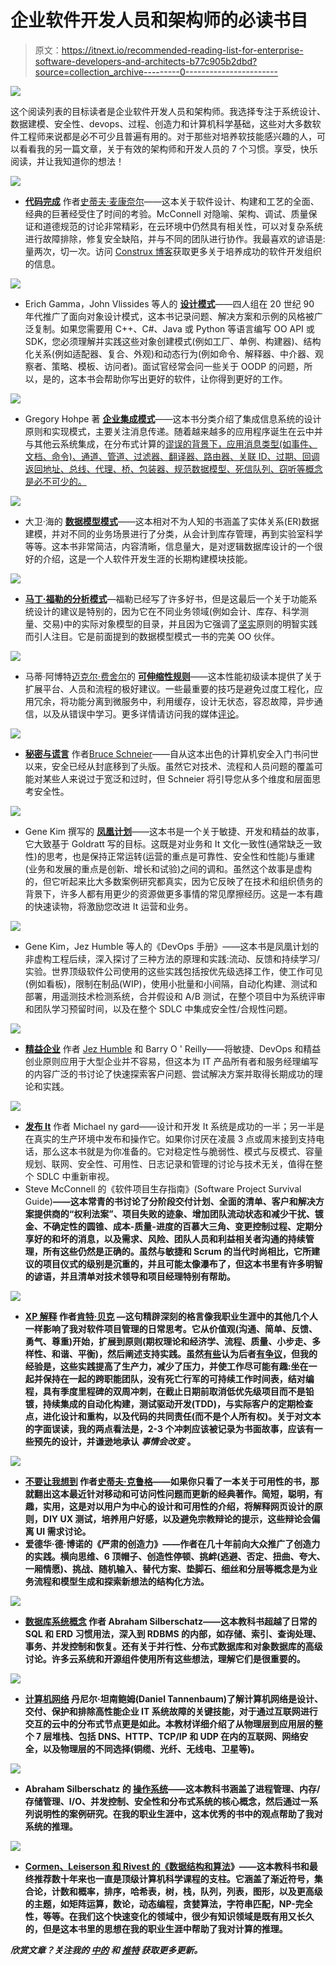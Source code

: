 # 企业软件开发人员和架构师的必读书目

> 原文：<https://itnext.io/recommended-reading-list-for-enterprise-software-developers-and-architects-b77c905b2dbd?source=collection_archive---------0----------------------->

![](img/b5f9a599189633abb91caf2191f27fed.png)

这个阅读列表的目标读者是企业软件开发人员和架构师。我选择专注于系统设计、数据建模、安全性、devops、过程、创造力和计算机科学基础，这些对大多数软件工程师来说都是必不可少且普遍有用的。对于那些对培养软技能感兴趣的人，可以看看我的另一篇文章，关于有效的架构师和开发人员的 7 个习惯。享受，快乐阅读，并让我知道你的想法！

![](img/4bfbd1301608f40752c6246c1db35ed5.png)

*   [**代码完成**](http://a.co/iJfYwjq) 作者[史蒂夫·麦康奈尔](https://twitter.com/stevemconstrux)——这本关于软件设计、构建和工艺的全面、经典的巨著经受住了时间的考验。McConnell 对隐喻、架构、调试、质量保证和道德规范的讨论非常精彩，在云环境中仍然具有相关性，可以对复杂系统进行故障排除，修复安全缺陷，并与不同的团队进行协作。我最喜欢的谚语是:量两次，切一次。访问 [Construx 博客](http://www.construx.com/Blog_Main/)获取更多关于培养成功的软件开发组织的信息。

![](img/9566794d0e4a5f117dc586c217c9b7d4.png)

*   Erich Gamma，John Vlissides 等人的 [**设计模式**](http://a.co/36jdsJS)——四人组在 20 世纪 90 年代推广了面向对象设计模式，这本书记录问题、解决方案和示例的风格被广泛复制。如果您需要用 C++、C#、Java 或 Python 等语言编写 OO API 或 SDK，您必须理解并实践这些对象创建模式(例如工厂、单例、构建器)、结构化关系(例如适配器、复合、外观)和动态行为(例如命令、解释器、中介器、观察者、策略、模板、访问者)。面试官经常会问一些关于 OODP 的问题，所以，是的，这本书会帮助你写出更好的软件，让你得到更好的工作。

![](img/9cfc144fb2f1bb13026c50bb953a7154.png)

*   Gregory Hohpe 著 [**企业集成模式**](http://www.enterpriseintegrationpatterns.com/)——这本书分类介绍了集成信息系统的设计原则和实现模式，主要关注消息传递。随着越来越多的应用程序诞生在云中并与其他云系统集成，在分布式计算的[谬误的背景下，应用消息类型(如事件、文档、命令)、通道、管道、过滤器、翻译器、路由器、关联 ID、过期、回调返回地址、总线、代理、桥、包装器、规范数据模型、死信队列、窃听等概念是必不可少的。](https://en.wikipedia.org/wiki/Fallacies_of_distributed_computing)

![](img/afca4734859b31df7595043e176e6990.png)

*   大卫·海的 [**数据模型模式**](http://a.co/2cbq0YQ)——这本相对不为人知的书涵盖了实体关系(ER)数据建模，并对不同的业务场景进行了分类，从会计到库存管理，再到实验室科学等等。这本书非常简洁，内容清晰，信息量大，是对逻辑数据库设计的一个很好的介绍，这是一个人软件开发生涯的长期构建模块技能。

![](img/84334d5b07f25b242bfb08378f5e693e.png)

*   [**马丁·福勒的分析模式**](http://a.co/i92SpN3)—福勒已经写了许多好书，但是这最后一个关于功能系统设计的建议是特别的，因为它在不同业务领域(例如会计、库存、科学测量、交易)中的实际对象模型的目录，并且因为它强调了[坚实](https://en.wikipedia.org/wiki/SOLID_(object-oriented_design))原则的明智实践而引人注目。它是前面提到的数据模型模式一书的完美 OO 伙伴。

![](img/980c8d9a4d0e098ffe6e7feae2a952e5.png)

*   马蒂·阿博特[迈克尔·费舍尔](https://twitter.com/MikeFisher_Fish)的 [**可伸缩性规则**](http://a.co/dE3tqfK)——这本性能初级读本提供了关于扩展平台、人员和流程的极好建议。一些最重要的技巧是避免过度工程化，应用冗余，将功能分离到微服务中，利用缓存，设计无状态，容忍故障，异步通信，以及从错误中学习。更多详情请访问我的媒体[评论](https://medium.com/@bishr_tabbaa/book-review-scalability-rules-6f7ef5a2052a)。

![](img/95a2394c0aba0f5c9fa867b540061349.png)

*   [**秘密与谎言**](http://a.co/5Kx81kM) 作者[Bruce Schneier](https://twitter.com/schneierblog)——自从这本出色的计算机安全入门书问世以来，安全已经从封底移到了头版。虽然它对技术、流程和人员问题的覆盖可能对某些人来说过于宽泛和过时，但 Schneier 将引导您从多个维度和层面思考安全性。

![](img/ecb99c246279341178f5a9402818a1bb.png)

*   Gene Kim 撰写的 [**凤凰计划**](http://a.co/3CA5mGc)——这本书是一个关于敏捷、开发和精益的故事，它大致基于 Goldratt 写的目标。这既是对业务和 It 文化一致性(通常缺乏一致性)的思考，也是保持正常运转(运营的重点是可靠性、安全性和性能)与重建(业务和发展的重点是创新、增长和试验)之间的调和。虽然这个故事是虚构的，但它听起来比大多数案例研究都真实，因为它反映了在技术和组织债务的背景下，许多人都有用更少的资源做更多事情的常见摩擦经历。这是一本有趣的快速读物，将激励您改进 It 运营和业务。

![](img/c27ead4578ed8501046b5ac0b2b72d8d.png)

*   Gene Kim，Jez Humble 等人的《DevOps 手册》——这本书是凤凰计划的非虚构工程后续，深入探讨了三种方法的原理和实践:流动、反馈和持续学习/实验。世界顶级软件公司使用的这些实践包括按优先级选择工作，使工作可见(例如看板)，限制在制品(WIP)，使用小批量和小间隔，自动化构建、测试和部署，用遥测技术检测系统，合并假设和 A/B 测试，在整个项目中为系统评审和团队学习预留时间，以及在整个 SDLC 中集成安全性/合规性问题。

![](img/aa64635419f99c4af2c8658768cc1bb3.png)

*   [**精益企业**](http://a.co/iIxDEio) 作者 [Jez Humble](https://twitter.com/jezhumble) 和 Barry O ' Reilly——将敏捷、DevOps 和精益创业原则应用于大型企业并不容易，但这本为 IT 产品所有者和服务经理编写的内容广泛的书讨论了快速探索客户问题、尝试解决方案并取得长期成功的理论和实践。

![](img/dde5310c28fa81ec2d561c4bc0390bab.png)

*   [**发布 It**](http://a.co/2A467o6) 作者 Michael ny gard——设计和开发 It 系统是成功的一半；另一半是在真实的生产环境中发布和操作它。如果你讨厌在凌晨 3 点或周末接到支持电话，那么这本书就是为你准备的。它对稳定性与脆弱性、模式与反模式、容量规划、联网、安全性、可用性、日志记录和管理的讨论与技术无关，值得在整个 SDLC 中重新审视。
*   Steve McConnell 的《软件项目生存指南》(Software Project Survival Guide)[](http://a.co/4gO0UZu)**——这本常青的书讨论了分阶段交付计划、全面的清单、客户和解决方案提供商的“权利法案”、项目失败的迹象、增加团队流动状态和减少干扰、镀金、不确定性的圆锥、成本-质量-进度的百慕大三角、变更控制过程、定期分享好的和坏的消息，以及需求、风险、团队人员和利益相关者沟通的持续管理，所有这些仍然是正确的。虽然与敏捷和 Scrum 的当代时尚相比，它所建议的项目仪式的级别是沉重的，并且可能太像瀑布了，但这本书里有许多明智的谚语，并且清单对技术领导和项目经理特别有帮助。**

**![](img/6c9054f0b7261f19f0b9494638ad7232.png)**

*   **[**XP 解释**](http://a.co/iKtsPa4) 作者[肯特·贝克](https://twitter.com/KentBeck) —这句精辟深刻的格言像我职业生涯中的其他几个人一样影响了我对软件项目管理的日常思考。它从价值观(沟通、简单、反馈、勇气、尊重)开始，扩展到原则(期权理论和经济学、流程、质量、小步走、多样性、和谐、平衡)，然后阐述支持实践。虽然[有些](http://www.drdobbs.com/the-irony-of-extreme-programming/184405651)认为后者[有争议](http://www.softwarereality.com/lifecycle/xp/index.jsp)，但我的经验是，这些实践提高了生产力，减少了压力，并使工作尽可能有趣:坐在一起并保持在一起的跨职能团队，没有死亡行军的可持续工作时间表，结对编程，具有季度里程碑的双周冲刺，在截止日期前取消低优先级项目而不是铅镀，持续集成的自动化构建，测试驱动开发(TDD)，与实际客户的定期检查点，进化设计和重构，以及代码的共同责任(而不是个人所有权)。关于对文本的字面误读，我的两点看法是，2-3 个冲刺应该被记录为书面故事，应该有一些预先的设计，并谦逊地承认 ***事情会改变*** 。**

**![](img/de4e4910c3d5cc61ef531e1f23847d8e.png)**

*   **[**不要让我想到**](http://a.co/81EJiu9) 作者[史蒂夫·克鲁格](https://twitter.com/skrug)——如果你只看了一本关于可用性的书，那就翻出这本最近针对移动和可访问性问题而更新的经典著作。简短，聪明，有趣，实用，这是对以用户为中心的设计和可用性的介绍，将解释网页设计的原则，DIY UX 测试，培养用户好感，以及避免宗教辩论的提示，这些辩论会偏离 UI 需求讨论。**
*   **爱德华·德·博诺的《严肃的创造力》——作者在几十年前向大众推广了创造力的实践。横向思维、6 顶帽子、创造性停顿、挑衅(逃避、否定、扭曲、夸大、一厢情愿)、挑战、随机输入、替代方案、垫脚石、细丝和分层等概念是为业务流程和模型生成和探索新想法的结构化方法。**

**![](img/ea3b791f4c7201e7dae0ef817ff6d662.png)**

*   **[**数据库系统概念**](http://a.co/6kAhgDk) 作者 Abraham Silberschatz——这本教科书超越了日常的 SQL 和 ERD 习惯用法，深入到 RDBMS 的内部，如存储、索引、查询处理、事务、并发控制和恢复。还有关于并行性、分布式数据库和对象数据库的高级讨论。许多云系统和开源组件使用所有这些想法，理解它们是很重要的。**

**![](img/0a6b992d6e3a9abbdff9aa27e24b64a7.png)**

*   **[**计算机网络**](http://a.co/9QBHmcK) 丹尼尔·坦南鲍姆(Daniel Tannenbaum)了解计算机网络是设计、交付、保护和排除高性能企业 IT 系统故障的关键技能，对于通过互联网进行交互的云中的分布式节点更是如此。本教材详细介绍了从物理层到应用层的整个 7 层堆栈、包括 DNS、HTTP、TCP/IP 和 UDP 在内的互联网、网络安全，以及物理层的不同选择(铜缆、光纤、无线电、卫星等)。**

**![](img/88bf937c4428709150c7db85b0eb2701.png)**

*   **Abraham Silberschatz 的 [**操作系统**](http://a.co/c7fQoTl)——这本教科书涵盖了进程管理、内存/存储管理、I/O、并发控制、安全性和分布式系统的核心概念，然后通过一系列说明性的案例研究。在我的职业生涯中，这本优秀的书中的观点帮助了我对系统的推理。**

**![](img/360a8eaeb7106180b8e2ebddedf4d9db.png)**

*   **[**Cormen、Leiserson 和 Rivest 的《数据结构和算法**](http://a.co/5P0bQyJ)》——这本教科书和最终推荐数十年来也一直是顶级计算机科学课程的支柱。它涵盖了渐近符号，集合论，计数和概率，排序，哈希表，树，栈，队列，列表，图形，以及更高级的主题，如矩阵运算，数论，动态编程，贪婪算法，字符串匹配，NP-完全性，等等。在我们这个快速变化的领域中，很少有知识领域是既有用又长久的，但是这本书里的思想在我的职业生涯中帮助了我对计算的推理。**

***欣赏文章？关注我的* [*中的*](https://medium.com/@bishr_tabbaa) *和* [*推特*](https://twitter.com/bishr_tabbaa) *获取更多更新。***